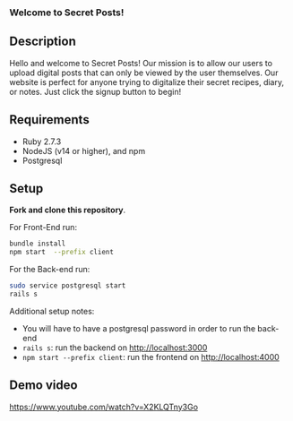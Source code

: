 ### Welcome to Secret Posts!

## Description
Hello and welcome to Secret Posts! Our mission is to allow our users to upload digital posts that can only be viewed by the user themselves. Our website is perfect for anyone trying to digitalize their secret recipes, diary, or notes. Just click the signup button to begin!

## Requirements
- Ruby 2.7.3
- NodeJS (v14 or higher), and npm
- Postgresql

## Setup
**Fork and clone this repository**.

For Front-End run:
```sh
bundle install
npm start  --prefix client
```

For the Back-end run:
```sh
sudo service postgresql start
rails s
```

Additional setup notes:
- You will have to have a postgresql password in order to run the back-end
- `rails s`: run the backend on [http://localhost:3000](http://localhost:3000)
- `npm start --prefix client`: run the frontend on [http://localhost:4000](http://localhost:4000)


## Demo video
https://www.youtube.com/watch?v=X2KLQTny3Go